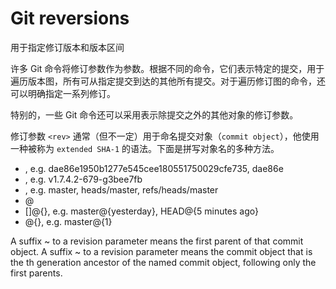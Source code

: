 # Git reversions

用于指定修订版本和版本区间

许多 Git 命令将修订参数作为参数。根据不同的命令，它们表示特定的提交，用于遍历版本图，所有可从指定提交到达的其他所有提交。对于遍历修订图的命令，还可以明确指定一系列修订。

特别的，一些 Git 命令还可以采用表示除提交之外的其他对象的修订参数。

修订参数 `<rev>` 通常（但不一定）用于命名提交对象（`commit object`），他使用一种被称为 `extended SHA-1` 的语法。下面是拼写对象名的多种方法。

* <sha1>, e.g. dae86e1950b1277e545cee180551750029cfe735, dae86e
* <describeOutput>, e.g. v1.7.4.2-679-g3bee7fb
* <refname>, e.g. master, heads/master, refs/heads/master
* @
* [<refname>]@{<date>}, e.g. master@{yesterday}, HEAD@{5 minutes ago}
* <refname>@{<n>}, e.g. master@{1}


A suffix ~    to a revision parameter means the first parent of that commit object.
A suffix ~<n> to a revision parameter means the commit object that is the <n>th generation ancestor of the named commit object, following only the first parents.
